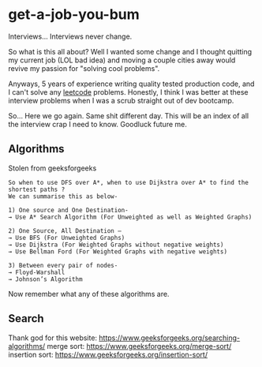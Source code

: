 # get-a-job-you-bum
Interviews... Interviews never change.

So what is this all about? Well I wanted some change and I thought quitting my current job (LOL bad idea) and moving a couple cities away would revive my passion for "solving cool problems". 

Anyways, 5 years of experience writing quality tested production code, and I can't solve any [leetcode](https://leetcode.com/) problems. Honestly, I think I was better at these interview problems when I was a scrub straight out of dev bootcamp.

So... Here we go again. Same shit different day. This will be an index of all the interview crap I need to know. Goodluck future me.


## Algorithms

Stolen from geeksforgeeks
```
So when to use DFS over A*, when to use Dijkstra over A* to find the shortest paths ?
We can summarise this as below-

1) One source and One Destination-
→ Use A* Search Algorithm (For Unweighted as well as Weighted Graphs)

2) One Source, All Destination –
→ Use BFS (For Unweighted Graphs)
→ Use Dijkstra (For Weighted Graphs without negative weights)
→ Use Bellman Ford (For Weighted Graphs with negative weights)

3) Between every pair of nodes-
→ Floyd-Warshall
→ Johnson’s Algorithm
```

Now remember what any of these algorithms are. 


## Search

Thank god for this website: https://www.geeksforgeeks.org/searching-algorithms/
merge sort: https://www.geeksforgeeks.org/merge-sort/
insertion sort: https://www.geeksforgeeks.org/insertion-sort/

